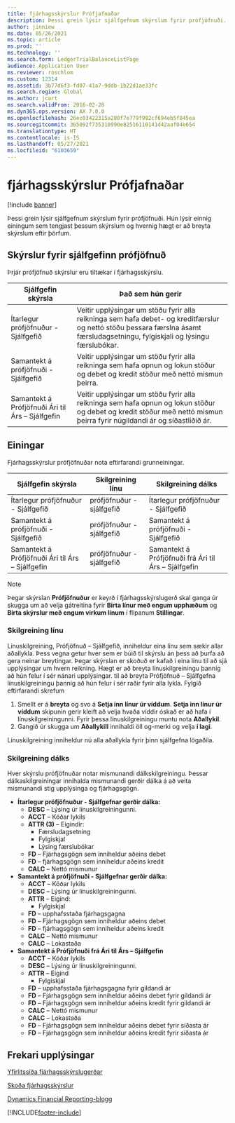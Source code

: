 ```yaml
---
title: fjárhagsskýrslur Prófjafnaðar
description: Þessi grein lýsir sjálfgefnum skýrslum fyrir prófjöfnuði. Hún lýsir einnig einingum sem tengjast þessum skýrslum og hvernig hægt er að breyta skýrslum eftir þörfum.
author: jinniew
ms.date: 05/26/2021
ms.topic: article
ms.prod: ''
ms.technology: ''
ms.search.form: LedgerTrialBalanceListPage
audience: Application User
ms.reviewer: roschlom
ms.custom: 12314
ms.assetid: 3b77d6f3-fd07-41a7-9ddb-1b22d1ae33fc
ms.search.region: Global
ms.author: jcart
ms.search.validFrom: 2016-02-28
ms.dyn365.ops.version: AX 7.0.0
ms.openlocfilehash: 26ec03422315a280f7e779f992cf694eb5f845ea
ms.sourcegitcommit: 365092f735310990e82516110141d42aaf04e654
ms.translationtype: HT
ms.contentlocale: is-IS
ms.lasthandoff: 05/27/2021
ms.locfileid: "6103659"
---
```

# <a name="trial-balance-financial-reports"></a>fjárhagsskýrslur Prófjafnaðar

[!include [banner](../includes/banner.md)]

Þessi grein lýsir sjálfgefnum skýrslum fyrir prófjöfnuði. Hún lýsir einnig einingum sem tengjast þessum skýrslum og hvernig hægt er að breyta skýrslum eftir þörfum. 

## <a name="default-trial-balance-reports"></a>Skýrslur fyrir sjálfgefinn prófjöfnuð

Þrjár prófjöfnuð skýrslur eru tiltækar í fjárhagsskýrslu.

| Sjálfgefin skýrsla                                 | Það sem hún gerir                                                                                                                                                                                        |
|------------------------------------------------|-----------------------------------------------------------------------------------------------------------------------------------------------------------------------------------------------------|
| Ítarlegur prófjöfnuður - Sjálfgefið               | Veitir upplýsingar um stöðu fyrir alla reikninga sem hafa debet- og kreditfærslur og nettó stöðu þessara færslna ásamt færsludagsetningu, fylgiskjali og lýsingu færslubókar.                  |
| Samantekt á prófjöfnuði - Sjálfgefið                | Veitir upplýsingar um stöðu fyrir alla reikninga sem hafa opnun og lokun stöður og debet og kredit stöður með nettó mismun þeirra.                                        |
| Samantekt á Prófjöfnuði Ári til Árs – Sjálfgefin | Veitir upplýsingar um stöðu fyrir alla reikninga sem hafa opnun og lokun stöður og debet og kredit stöður með nettó mismun þeirra fyrir núgildandi ár og síðastliðið ár. |

## <a name="building-blocks"></a>Einingar
Fjárhagsskýrslur prófjöfnuðar nota eftirfarandi grunneiningar.

| Sjálfgefin skýrsla                                 | Skilgreining línu          | Skilgreining dálks                              |
|------------------------------------------------|-------------------------|------------------------------------------------|
| Ítarlegur prófjöfnuður - Sjálfgefið               | prófjöfnuður - sjálfgefið | Ítarlegur prófjöfnuður - Sjálfgefið               |
| Samantekt á prófjöfnuði - Sjálfgefið                | prófjöfnuður - sjálfgefið | Samantekt á prófjöfnuði - Sjálfgefið                |
| Samantekt á Prófjöfnuði Ári til Árs – Sjálfgefin | prófjöfnuður - sjálfgefið | Samantekt á Prófjöfnuði frá Ári til Árs – Sjálfgefin |

> [!NOTE] 
> Þegar skýrslan **Prófjöfnuður** er keyrð í fjárhagsskýrslugerð skal ganga úr skugga um að velja gátreitina fyrir **Birta línur með engum upphæðum** og **Birta skýrslur með engum virkum línum** í flipanum **Stillingar**.

### <a name="row-definition"></a>Skilgreining línu

Línuskilgreining, Prófjöfnuð – Sjálfgefið, inniheldur eina línu sem sækir allar aðallykla. Þess vegna getur hver sem er búið til skýrslu án þess að þurfa að gera neinar breytingar. Þegar skýrslan er skoðuð er kafað í eina línu til að sjá upplýsingar um hvern reikning. Hægt er að breyta línuskilgreiningu þannig að hún felur í sér nánari upplýsingar. til að breyta Prófjöfnuð – Sjálfgefna línuskilgreiningu þannig að hún felur í sér raðir fyrir alla lykla. Fylgið eftirfarandi skrefum

1.  Smellt er á **breyta** og svo á **Setja inn línur úr víddum**. **Setja inn línur úr víddum** skipunin gerir kleift að velja hvaða víddir óskað er að hafa í línuskilgreiningunni. Fyrir þessa línuskilgreiningu muntu nota **Aðallykil**.
2.  Gangið úr skugga um **Aðallykill** innihaldi öll og-merki og velja **í lagi**.

Línuskilgreining inniheldur nú alla aðallykla fyrir þinn sjálfgefna lögaðila.

### <a name="column-definition"></a>Skilgreining dálks

Hver skýrslu prófjöfnuðar notar mismunandi dálkskilgreiningu. Þessar dálkaskilgreiningar innihalda mismunandi gerðir dálka á að veita mismunandi stig upplýsinga og fjárhagsgögn.

-   **Ítarlegur prófjöfnuður - Sjálfgefnar gerðir dálka:**
    -   **DESC** – Lýsing úr línuskilgreiningunni.
    -   **ACCT** – Kóðar lykils
    -   **ATTR (3)** – Eigindir:
        -   Færsludagsetning
        -   Fylgiskjal
        -   Lýsing færslubókar
    -   **FD** – Fjárhagsgögn sem inniheldur aðeins debet
    -   **FD** – fjárhagsgögn sem inniheldur aðeins kredit
    -   **CALC** – Nettó mismunur
-   **Samantekt á prófjöfnuði - Sjálfgefnar gerðir dálka:**
    -   **ACCT** – Kóðar lykils
    -   **DESC** – Lýsing úr línuskilgreiningunni.
    -   **ATTR** – Eigind:
        -   Fylgiskjal
    -   **FD** – upphafsstaða fjárhagsgagna
    -   **FD** – Fjárhagsgögn sem inniheldur aðeins debet
    -   **FD** – fjárhagsgögn sem inniheldur aðeins kredit
    -   **CALC** – Nettó mismunur
    -   **CALC** – Lokastaða
-   **Samantekt á Prófjöfnuði frá Ári til Árs – Sjálfgefin**
    -   **ACCT** – Kóðar lykils
    -   **DESC** – Lýsing úr línuskilgreiningunni.
    -   **ATTR** – Eigind
        -   Fylgiskjal
    -   **FD** – upphafsstaða fjárhagsgagna fyrir gildandi ár
    -   **FD** – Fjárhagsgögn sem inniheldur aðeins debet fyrir gildandi ár
    -   **FD** – Fjárhagsgögn sem inniheldur aðeins kredit fyrir gildandi ár
    -   **CALC** – Nettó mismunur
    -   **CALC** – Lokastaða
    -   **FD** – Fjárhagsgögn sem inniheldur aðeins debet fyrir síðasta ár
    -   **FD** – Fjárhagsgögn sem inniheldur aðeins kredit fyrir síðasta ár

## <a name="additional-resources"></a>Frekari upplýsingar

[Yfirlitssíða fjárhagsskýrslugerðar](financial-reporting-getting-started.md)

[Skoða fjárhagsskýrslur](view-financial-reports.md)

[Dynamics Financial Reporting-blogg](https://blogs.msdn.com/b/dynamics_financial_reporting/)





[!INCLUDE[footer-include](../../includes/footer-banner.md)]
